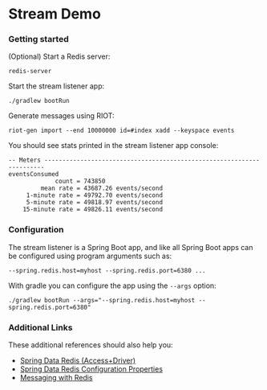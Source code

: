# Stream Demo

### Getting started
(Optional) Start a Redis server:
```shell
redis-server
```

Start the stream listener app:
```shell
./gradlew bootRun
```

Generate messages using RIOT:
```shell
riot-gen import --end 10000000 id=#index xadd --keyspace events
```

You should see stats printed in the stream listener app console:
```shell
-- Meters ----------------------------------------------------------------------
eventsConsumed
             count = 743850
         mean rate = 43687.26 events/second
     1-minute rate = 49792.70 events/second
     5-minute rate = 49818.97 events/second
    15-minute rate = 49826.11 events/second
```

### Configuration
The stream listener is a Spring Boot app, and like all Spring Boot apps can be configured using program arguments such as:
```shell
--spring.redis.host=myhost --spring.redis.port=6380 ...
```
With gradle you can configure the app using the `--args` option:
```shell
./gradlew bootRun --args="--spring.redis.host=myhost --spring.redis.port=6380"
```

### Additional Links
These additional references should also help you:

* [Spring Data Redis (Access+Driver)](https://docs.spring.io/spring-boot/docs/2.4.3/reference/htmlsingle/#boot-features-redis)
* [Spring Data Redis Configuration Properties](https://docs.spring.io/spring-boot/docs/current/reference/htmlsingle/#spring.redis.client-name)
* [Messaging with Redis](https://spring.io/guides/gs/messaging-redis/)
